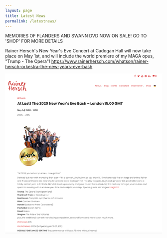```yaml
---
layout: page
title: Latest News
permalink: /latestnews/
---
```

MEMORIES OF FLANDERS AND SWANN DVD NOW ON SALE! GO TO 'SHOP' FOR MORE DETAILS

Rainer Hersch's New Year's Eve Concert at Cadogan Hall will now take place on May 1st, and will include the world premiere of my MAGA opus, "Trump - The Opera"!
<https://www.rainerhersch.com/whatson/rainer-hersch-orkestra-the-new-years-eve-bash>

![Hersch May 1](assets/Hersch_May_1.png)
